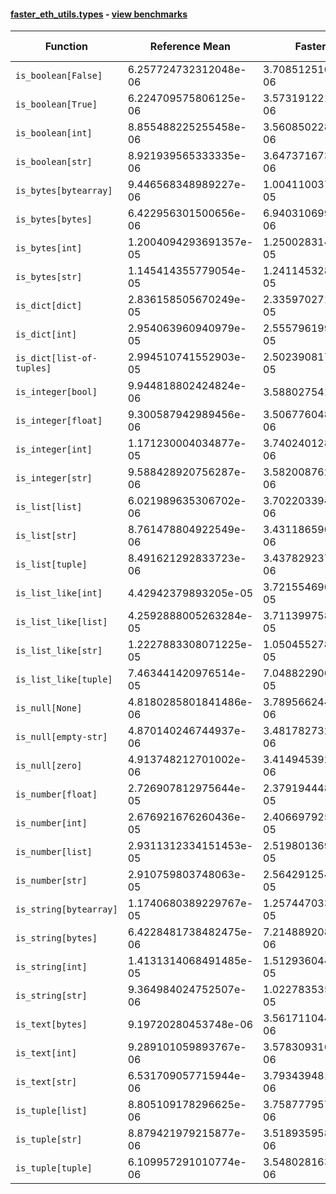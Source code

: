 #### [faster_eth_utils.types](https://github.com/BobTheBuidler/faster-eth-utils/blob/strict-dunder-typing/faster_eth_utils/types.py) - [view benchmarks](https://github.com/BobTheBuidler/faster-eth-utils/blob/strict-dunder-typing/benchmarks/test_types_benchmarks.py)

| Function | Reference Mean | Faster Mean | % Change | Speedup (%) | x Faster | Faster |
|----------|---------------|-------------|----------|-------------|----------|--------|
| `is_boolean[False]` | 6.257724732312048e-06 | 3.7085125107947575e-06 | 40.74% | 68.74% | 1.69x | ✅ |
| `is_boolean[True]` | 6.224709575806125e-06 | 3.573191221222771e-06 | 42.60% | 74.21% | 1.74x | ✅ |
| `is_boolean[int]` | 8.855488225255458e-06 | 3.5608502288492547e-06 | 59.79% | 148.69% | 2.49x | ✅ |
| `is_boolean[str]` | 8.921939565333335e-06 | 3.6473716734216353e-06 | 59.12% | 144.61% | 2.45x | ✅ |
| `is_bytes[bytearray]` | 9.446568348989227e-06 | 1.0041100371003886e-05 | -6.29% | -5.92% | 0.94x | ❌ |
| `is_bytes[bytes]` | 6.422956301500656e-06 | 6.940310699579611e-06 | -8.05% | -7.45% | 0.93x | ❌ |
| `is_bytes[int]` | 1.2004094293691357e-05 | 1.250028314804842e-05 | -4.13% | -3.97% | 0.96x | ❌ |
| `is_bytes[str]` | 1.145414355779054e-05 | 1.2411453281039433e-05 | -8.36% | -7.71% | 0.92x | ❌ |
| `is_dict[dict]` | 2.836158505670249e-05 | 2.3359702719771314e-05 | 17.64% | 21.41% | 1.21x | ✅ |
| `is_dict[int]` | 2.954063960940979e-05 | 2.555796199457685e-05 | 13.48% | 15.58% | 1.16x | ✅ |
| `is_dict[list-of-tuples]` | 2.994510741552903e-05 | 2.5023908174916005e-05 | 16.43% | 19.67% | 1.20x | ✅ |
| `is_integer[bool]` | 9.944818802424824e-06 | 3.58802754161514e-06 | 63.92% | 177.17% | 2.77x | ✅ |
| `is_integer[float]` | 9.300587942989456e-06 | 3.506776048234215e-06 | 62.30% | 165.22% | 2.65x | ✅ |
| `is_integer[int]` | 1.171230004034877e-05 | 3.740240128662362e-06 | 68.07% | 213.14% | 3.13x | ✅ |
| `is_integer[str]` | 9.588428920756287e-06 | 3.582008762711182e-06 | 62.64% | 167.68% | 2.68x | ✅ |
| `is_list[list]` | 6.021989635306702e-06 | 3.7022033944240214e-06 | 38.52% | 62.66% | 1.63x | ✅ |
| `is_list[str]` | 8.761478804922549e-06 | 3.4311865905734715e-06 | 60.84% | 155.35% | 2.55x | ✅ |
| `is_list[tuple]` | 8.491621292833723e-06 | 3.437829237054236e-06 | 59.52% | 147.01% | 2.47x | ✅ |
| `is_list_like[int]` | 4.42942379893205e-05 | 3.721554690478742e-05 | 15.98% | 19.02% | 1.19x | ✅ |
| `is_list_like[list]` | 4.2592888005263284e-05 | 3.711399758393995e-05 | 12.86% | 14.76% | 1.15x | ✅ |
| `is_list_like[str]` | 1.2227883308071225e-05 | 1.0504552789201588e-05 | 14.09% | 16.41% | 1.16x | ✅ |
| `is_list_like[tuple]` | 7.463441420976514e-05 | 7.048822900427371e-05 | 5.56% | 5.88% | 1.06x | ✅ |
| `is_null[None]` | 4.8180285801841486e-06 | 3.7895662444993387e-06 | 21.35% | 27.14% | 1.27x | ✅ |
| `is_null[empty-str]` | 4.870140246744937e-06 | 3.4817827324181674e-06 | 28.51% | 39.87% | 1.40x | ✅ |
| `is_null[zero]` | 4.913748212701002e-06 | 3.4149453928600773e-06 | 30.50% | 43.89% | 1.44x | ✅ |
| `is_number[float]` | 2.726907812975644e-05 | 2.379194448385685e-05 | 12.75% | 14.61% | 1.15x | ✅ |
| `is_number[int]` | 2.676921676260436e-05 | 2.4066979254688473e-05 | 10.09% | 11.23% | 1.11x | ✅ |
| `is_number[list]` | 2.9311312334151453e-05 | 2.5198013692795387e-05 | 14.03% | 16.32% | 1.16x | ✅ |
| `is_number[str]` | 2.910759803748063e-05 | 2.5642912546181756e-05 | 11.90% | 13.51% | 1.14x | ✅ |
| `is_string[bytearray]` | 1.1740680389229767e-05 | 1.2574470332038914e-05 | -7.10% | -6.63% | 0.93x | ❌ |
| `is_string[bytes]` | 6.4228481738482475e-06 | 7.2148892084475984e-06 | -12.33% | -10.98% | 0.89x | ❌ |
| `is_string[int]` | 1.4131314068491485e-05 | 1.5129360441370387e-05 | -7.06% | -6.60% | 0.93x | ❌ |
| `is_string[str]` | 9.364984024752507e-06 | 1.0227835350271725e-05 | -9.21% | -8.44% | 0.92x | ❌ |
| `is_text[bytes]` | 9.19720280453748e-06 | 3.5617110446002503e-06 | 61.27% | 158.22% | 2.58x | ✅ |
| `is_text[int]` | 9.289101059893767e-06 | 3.578309316682044e-06 | 61.48% | 159.59% | 2.60x | ✅ |
| `is_text[str]` | 6.531709057715944e-06 | 3.7934394819951523e-06 | 41.92% | 72.18% | 1.72x | ✅ |
| `is_tuple[list]` | 8.805109178296625e-06 | 3.758777957125395e-06 | 57.31% | 134.25% | 2.34x | ✅ |
| `is_tuple[str]` | 8.879421979215877e-06 | 3.5189359588246028e-06 | 60.37% | 152.33% | 2.52x | ✅ |
| `is_tuple[tuple]` | 6.109957291010774e-06 | 3.5480281635737182e-06 | 41.93% | 72.21% | 1.72x | ✅ |
